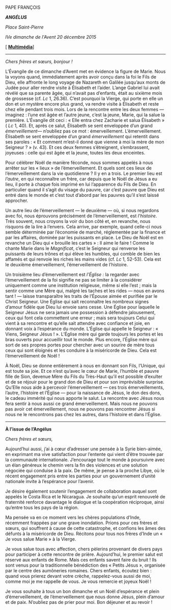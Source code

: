PAPE FRANÇOIS

***ANGÉLUS***

*Place Saint-Pierre*

*IVe dimanche de l'Avent 20 décembre 2015*

\[ **[Multimédia](http://w2.vatican.va/content/francesco/fr/events/event.dir.html/content/vaticanevents/fr/2015/12/20/angelus.html)**\]

* * *

*Chers frères et sœurs, bonjour !*

L’Évangile de ce dimanche d’Avent met en évidence la figure de Marie. Nous la voyons quand, immédiatement après avoir conçu dans la foi le Fils de Dieu, elle affronte le long voyage de Nazareth en Galilée jusqu’aux monts de Judée pour aller rendre visite à Élisabeth et l’aider. L’ange Gabriel lui avait révélé que sa parente âgée, qui n’avait pas d’enfants, était au sixième mois de grossesse (cf. *Lc* 1, 26.36). C’est pourquoi la Vierge, qui porte en elle un don et un mystère encore plus grand, va rendre visite à Élisabeth et reste chez elle pendant trois mois. Lors de la rencontre entre les deux femmes — imaginez : l’une est âgée et l’autre jeune, c’est la jeune, Marie, qui la salue la première. L’Évangile dit ceci : « Elle entra chez Zacharie et salua Élisabeth » ( *Lc* 1, 40). Et, après ce salut, Élisabeth se sent enveloppée d’un grand *émerveillement*— n’oubliez pas ce mot : émerveillement. L’émerveillement. Élisabeth se sent enveloppée d’un grand *émerveillement* qui retentit dans ses paroles : « Et comment m’est-il donné que vienne à moi la mère de mon Seigneur ? » (v. 43). Et ces deux femmes s’étreignent, s’embrassent, joyeuses : celle qui est âgée et la jeune, toutes les deux enceintes.

Pour célébrer Noël de manière féconde, nous sommes appelés à nous arrêter sur les « lieux » de l’émerveillement. Et quels sont ces lieux de l’émerveillement dans la vie quotidienne ? Il y en a trois. Le premier lieu est *l’autre*, en qui reconnaître un frère, car depuis que le Noël de Jésus a eu lieu, il porte à chaque fois imprimé en lui l’apparence du Fils de Dieu. En particulier quand il s’agit du visage du pauvre, car c’est pauvre que Dieu est entré dans le monde et c’est tout d’abord par les pauvres qu’il s’est laissé approcher.

Un autre lieu de l’émerveillement — le deuxième — où, si nous regardons avec foi, nous éprouvons précisément de l’émerveillement, est *l’histoire*. Très souvent, nous croyons la voir du bon côté et, en revanche, nous risquons de la lire à l’envers. Cela arrive, par exemple, quand celle-ci nous semble déterminée par l’économie de marché, réglementée par la finance et par les affaires, dominée par les puissants en place. Le Dieu de Noël est en revanche un Dieu qui « brouille les cartes » : Il aime le faire ! Comme le chante Marie dans le *Magnificat*, c’est le Seigneur qui renverse les puissants de leurs trônes et qui élève les humbles, qui comble de bien les affamés et qui renvoie les riches les mains vides (cf. *Lc* 1, 52-53). Cela est le deuxième émerveillement, l’émerveillement de l’histoire.

Un troisième lieu d’émerveillement est *l’Église :* la regarder avec l’émerveillement de la foi signifie ne pas se limiter à la considérer uniquement comme une institution religieuse, même si elle l’est ; mais la sentir comme une Mère qui, malgré les taches et les rides — nous en avons tant ! — laisse transparaître les traits de l’Épouse aimée et purifiée par le Christ Seigneur. Une Église qui sait reconnaître les nombreux signes d’amour fidèle que Dieu lui envoie sans cesse. Une Église pour laquelle le Seigneur Jésus ne sera jamais une possession à défendre jalousement, ceux qui font cela commettent une erreur ; mais sera toujours Celui qui vient à sa rencontre et qu’elle sait attendre avec confiance et joie, en donnant voix à l’espérance du monde. L’Église qui appelle le Seigneur : « Viens, Seigneur Jésus ! ». L’Église mère qui garde toujours les portes et les bras ouverts pour accueillir tout le monde. Plus encore, l’Église mère qui sort de ses propres portes pour chercher avec un sourire de mère tous ceux qui sont éloignés et les conduire à la miséricorde de Dieu. Cela est l’émerveillement de Noël !

À Noël, Dieu se donne entièrement à nous en donnant son Fils, l’Unique, qui est toute sa joie. Et ce n’est qu’avec le cœur de Marie, l’humble et pauvre fille de Sion, devenue Mère du Fils du Très-Haut qu’il est possible d’exulter et de se réjouir pour le grand don de Dieu et pour son imprévisible surprise. Qu’Elle nous aide à percevoir l’émerveillement — ces trois émerveillements, l’autre, l’histoire et l’Église — pour la naissance de Jésus, le don des dons, le cadeau immérité qui nous apporte le salut. La rencontre avec Jésus nous fera sentir à nous aussi ce grand émerveillement. Mais nous ne pouvons pas avoir cet émerveillement, nous ne pouvons pas rencontrer Jésus si nous ne le rencontrons pas chez les autres, dans l’histoire et dans l’Église.

* * *

**À l’issue de l’Angélus**

*Chers frères et sœurs,*

Aujourd’hui aussi, j’ai à cœur d’adresser une pensée à la Syrie bien-aimée, en exprimant ma vive satisfaction pour l’entente qui vient d’être trouvée par la communauté internationale. J’encourage tout le monde à poursuivre avec un élan généreux le chemin vers la fin des violences et une solution négociée qui conduise à la paix. De même, je pense à la proche Libye, où le récent engagement pris entre les parties pour un gouvernement d’unité nationale invite à l’espérance pour l’avenir.

Je désire également soutenir l’engagement de collaboration auquel sont appelés le Costa Rica et le Nicaragua. Je souhaite qu’un esprit renouvelé de fraternité renforce davantage le dialogue et la coopération réciproque, ainsi qu’entre tous les pays de la région.

Ma pensée va en ce moment vers les chères populations d’Inde, récemment frappées par une grave inondation. Prions pour ces frères et sœurs, qui souffrent à cause de cette catastrophe, et confions les âmes des défunts à la miséricorde de Dieu. Récitons pour tous nos frères d’Inde un « Je vous salue Marie » à la Vierge.

Je vous salue tous avec affection, chers pèlerins provenant de divers pays pour participer à cette rencontre de prière. Aujourd’hui, le premier salut est réservé aux enfants de Rome. Mais ces enfants savent faire du bruit ! Ils sont venus pour la traditionnelle bénédiction des « Petits Jésus », organisée par le centre des aumôneries romaines. Chers enfants, écoutez bien : quand vous prierez devant votre crèche, rappelez-vous aussi de moi, comme moi je me rappelle de vous. Je vous remercie et joyeux Noël !

Je vous souhaite à tous un bon dimanche et un Noël d’espérance et plein d’émerveillement, de l’émerveillement que nous donne Jésus, plein d’amour et de paix. N’oubliez pas de prier pour moi. Bon déjeuner et au revoir !